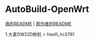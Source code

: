 # AutoBuild-OpenWrt
[我的README](/README.md)  |  [原作者的README](/README.en.md)

1.大麦DW22D刷机 > hiwifi_hc5761
